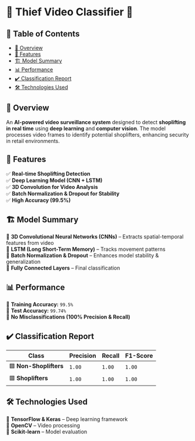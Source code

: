 # 🎥 Thief Video Classifier 🚨  

## 📌 Table of Contents  
- [📌 Overview](#-overview)  
- [🚀 Features](#-features)  
- [🏗 Model Summary](#-model-summary)  
- [📊 Performance](#-performance)  
- [✔️ Classification Report](#-classification-report)  
- [🛠 Technologies Used](#-technologies-used)  

## 📌 Overview  
An **AI-powered video surveillance system** designed to detect **shoplifting in real time** using **deep learning** and **computer vision**. The model processes video frames to identify potential shoplifters, enhancing security in retail environments.  

## 🚀 Features  
✅ **Real-time Shoplifting Detection**  
✅ **Deep Learning Model (CNN + LSTM)**  
✅ **3D Convolution for Video Analysis**  
✅ **Batch Normalization & Dropout for Stability**  
✅ **High Accuracy (99.5%)**  

## 🏗 Model Summary  
🔹 **3D Convolutional Neural Networks (CNNs)** – Extracts spatial-temporal features from video  
🔹 **LSTM (Long Short-Term Memory)** – Tracks movement patterns  
🔹 **Batch Normalization & Dropout** – Enhances model stability & generalization  
🔹 **Fully Connected Layers** – Final classification  

## 📊 Performance  
🔹 **Training Accuracy:** `99.5%`  
🔹 **Test Accuracy:** `99.74%`  
🔹 **No Misclassifications (100% Precision & Recall)**  

## ✔️ Classification Report  
| Class              | Precision | Recall | F1-Score |  
|--------------------|-----------|--------|----------|  
| 🟩 **Non-Shoplifters** | `1.00` | `1.00` | `1.00` |  
| 🟥 **Shoplifters**     | `1.00` | `1.00` | `1.00` |  

## 🛠 Technologies Used  
🔹 **TensorFlow & Keras** – Deep learning framework  
🔹 **OpenCV** – Video processing  
🔹 **Scikit-learn** – Model evaluation  
